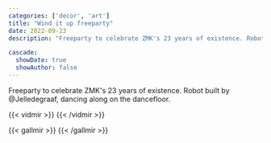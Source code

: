 ```yaml
---
categories: ['decor', 'art'] 
title: "Wind it up freeparty"
date: 2022-09-23
description: "Freeparty to celebrate ZMK's 23 years of existence. Robot built by @Jelledegraaf, dancing along on the dancefloor."

cascade:
  showDate: true
  showAuthor: false
---
```


Freeparty to celebrate ZMK's 23 years of existence. Robot built by @Jelledegraaf, dancing along on the dancefloor.

{{< vidmir >}}
{{< /vidmir >}}

{{< gallmir >}}
{{< /gallmir >}}
